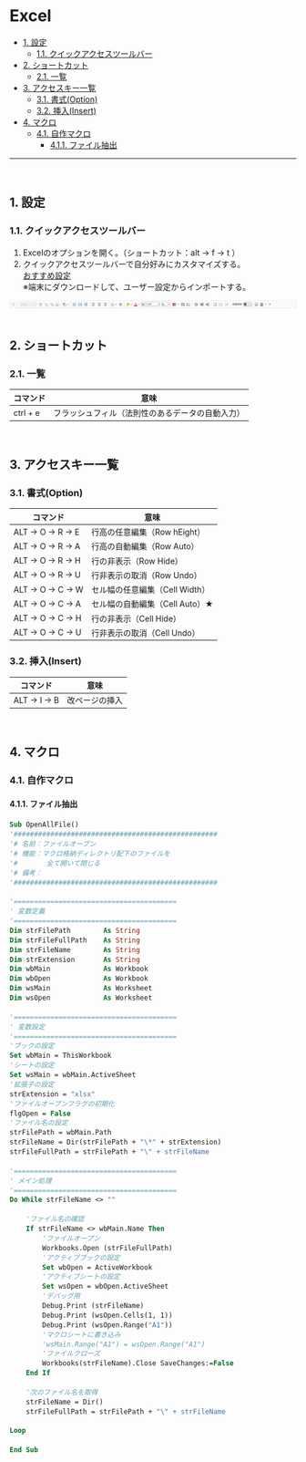 # Excel

<!-- TOC -->
- [1. 設定](#1-設定)
  - [1.1. クイックアクセスツールバー](#11-クイックアクセスツールバー)
- [2. ショートカット](#2-ショートカット)
  - [2.1. 一覧](#21-一覧)
- [3. アクセスキー一覧](#3-アクセスキー一覧)
  - [3.1. 書式(Option)](#31-書式option)
  - [3.2. 挿入(Insert)](#32-挿入insert)
- [4. マクロ](#4-マクロ)
  - [4.1. 自作マクロ](#41-自作マクロ)
    - [4.1.1. ファイル抽出](#411-ファイル抽出)
---
<br>
<!-- /TOC -->

## 1. 設定

### 1.1. クイックアクセスツールバー
1. Excelのオプションを開く。（ショートカット：alt → f → t ）
2. クイックアクセスツールバーで自分好みにカスタマイズする。<br>
[おすすめ設定](./Excel%20Customizations.exportedUI)  
※端末にダウンロードして、ユーザー設定からインポートする。

![image](./exportedUI.png)
<br>
<br>

## 2. ショートカット
### 2.1. 一覧
| コマンド | 意味 |
| ---- | ---- |
| ctrl + e | フラッシュフィル（法則性のあるデータの自動入力） |
<br>

## 3. アクセスキー一覧

### 3.1. 書式(Option)
| コマンド | 意味 |
| ---- | ---- |
| ALT → O → R → E | 行高の任意編集（Row hEight） |
| ALT → O → R → A | 行高の自動編集（Row Auto） |
| ALT → O → R → H | 行の非表示（Row Hide） |
| ALT → O → R → U | 行非表示の取消（Row Undo） |
| ALT → O → C → W | セル幅の任意編集（Cell Width） |
| ALT → O → C → A | セル幅の自動編集（Cell Auto）★ |
| ALT → O → C → H | 行の非表示（Cell Hide） |
| ALT → O → C → U | 行非表示の取消（Cell Undo） |

### 3.2. 挿入(Insert)
|  コマンド  |  意味  |
| ---- | ---- |
| ALT → I → B | 改ページの挿入 |

<br>

## 4. マクロ

### 4.1. 自作マクロ

#### 4.1.1. ファイル抽出

```vb
Sub OpenAllFile()
'##################################################
'# 名前：ファイルオープン
'# 機能：マクロ格納ディレクトリ配下のファイルを
'#       全て開いて閉じる
'# 備考：
'##################################################

'========================================
' 変数定義
'========================================
Dim strFilePath        As String
Dim strFileFullPath    As String
Dim strFileName        As String
Dim strExtension       As String
Dim wbMain             As Workbook
Dim wbOpen             As Workbook
Dim wsMain             As Worksheet
Dim wsOpen             As Worksheet

'========================================
' 変数設定
'========================================
'ブックの設定
Set wbMain = ThisWorkbook
'シートの設定
Set wsMain = wbMain.ActiveSheet
'拡張子の設定
strExtension = "xlsx"
'ファイルオープンフラグの初期化
flgOpen = False
'ファイル名の設定
strFilePath = wbMain.Path
strFileName = Dir(strFilePath + "\*" + strExtension)
strFileFullPath = strFilePath + "\" + strFileName

'========================================
' メイン処理
'========================================
Do While strFileName <> ""

    'ファイル名の確認
    If strFileName <> wbMain.Name Then
        'ファイルオープン
        Workbooks.Open (strFileFullPath)
        'アクティブブックの設定
        Set wbOpen = ActiveWorkbook
        'アクティブシートの設定
        Set wsOpen = wbOpen.ActiveSheet
        'デバッグ用
        Debug.Print (strFileName)
        Debug.Print (wsOpen.Cells(1, 1))
        Debug.Print (wsOpen.Range("A1"))
        'マクロシートに書き込み
        'wsMain.Range("A1") = wsOpen.Range("A1")
        'ファイルクローズ
        Workbooks(strFileName).Close SaveChanges:=False
    End If
    
    '次のファイル名を取得
    strFileName = Dir()
    strFileFullPath = strFilePath + "\" + strFileName

Loop

End Sub
```

<br>
